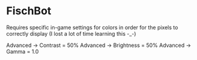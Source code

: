 # FischBot

Requires specific in-game settings for colors in order for the pixels to correctly display (I lost a lot of time learning this -_-)

Advanced -> Contrast = 50%
Advanced -> Brightness = 50%
Advanced -> Gamma = 1.0
